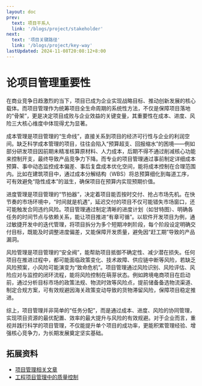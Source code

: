 ```yaml
---
layout: doc
prev:
  text: 项目干系人
  link: '/blogs/project/stakeholder'
next:
  text: '项目关键路径'
  link: '/blogs/project/key-way'
lastUpdated: 2024-11-08T20:08:12+8:00
---
```


# 论项目管理重要性
 
在商业竞争日趋激烈的当下，项目已成为企业实现战略目标、推动创新发展的核心载体。而项目管理作为统筹项目全生命周期的系统性方法，不仅是保障项目落地的“骨架”，更是决定项目成败与企业效益的关键变量，其重要性在成本、进度、风险三大核心维度中体现得尤为显著。
 
成本管理是项目管理的“生命线”，直接关系到项目的经济可行性与企业的利润空间。缺乏科学成本管理的项目，往往会陷入“预算超支、回报缩水”的困境——例如部分研发项目因前期未精准核算原材料、人力成本，后期不得不通过削减核心功能来控制开支，最终导致产品竞争力下降。而专业的项目管理通过事前制定详细成本预算、事中动态监控成本偏差、事后复盘成本优化空间，能将成本控制在合理范围内。比如在建筑项目中，通过成本分解结构（WBS）将总预算细化到每道工序，可有效避免“隐性成本”的滋生，确保项目在预算内实现预期价值。
 
进度管理是项目管理的“节拍器”，决定着项目能否按时交付、抢占市场先机。在快节奏的市场环境中，“时间就是机遇”，延迟交付的项目不仅可能错失市场窗口，还可能触发合同违约风险。项目管理通过制定清晰的进度计划（如甘特图）、明确各任务的时间节点与依赖关系，能让项目推进“有章可循”。以软件开发项目为例，通过敏捷开发中的迭代管理，将项目拆分为多个短期冲刺阶段，每个阶段设定明确交付目标，既能及时调整进度偏差，又能保障开发质量，避免因“赶工期”导致的产品漏洞。
 
风险管理是项目管理的“安全阀”，能帮助项目抵御不确定性、减少潜在损失。任何项目在推进过程中，都可能面临政策变化、技术故障、供应链中断等风险，若缺乏风险预案，小风险可能演变为“致命危机”。项目管理通过风险识别、风险评估、风险应对与监控的闭环流程，能将风险控制在萌芽状态。例如跨境电商项目在启动前，通过分析目标市场的政策法规、物流时效等风险点，提前储备备选物流渠道、制定合规方案，可有效规避因海关政策变动导致的货物滞留风险，保障项目稳定推进。
 
综上，项目管理并非简单的“任务分配”，而是通过成本、进度、风险的协同管理，实现项目资源的最优配置、效率的最大提升与风险的有效规避。对于企业而言，重视并践行科学的项目管理，不仅能提升单个项目的成功率，更能积累管理经验、增强核心竞争力，为长期发展奠定坚实基础。


## 拓展资料

- [项目管理相关文章](http://47.76.201.69:9120/blogs/f47ac10b58cc4372a5670e02b2c3d479/f47ac10b58cc4372a5670e02b2c3d479.html)
- [工程项目管理中的质量控制](https://www.fanwen118.com/c/89358.html)

